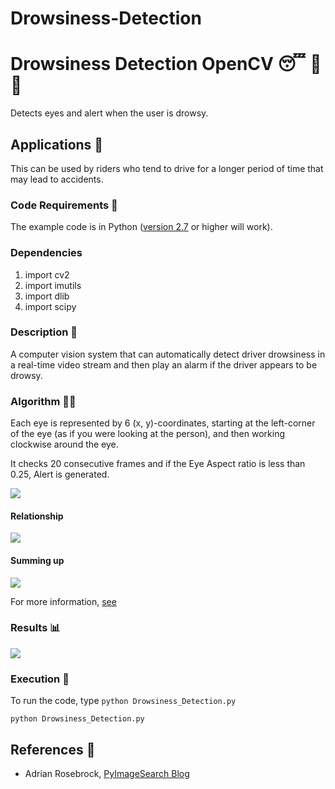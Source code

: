 # Drowsiness-Detection
# Drowsiness Detection OpenCV 😴 🚫 🚗

Detects eyes and alert when the user is drowsy.

## Applications 🎯
This can be used by riders who tend to drive for a longer period of time that may lead to accidents.

### Code Requirements 🦄
The example code is in Python ([version 2.7](https://www.python.org/download/releases/2.7/) or higher will work). 

### Dependencies

1) import cv2
2) import imutils
3) import dlib
4) import scipy


### Description 📌

A computer vision system that can automatically detect driver drowsiness in a real-time video stream and then play an alarm if the driver appears to be drowsy.

### Algorithm 👨‍🔬

Each eye is represented by 6 (x, y)-coordinates, starting at the left-corner of the eye (as if you were looking at the person), and then working clockwise around the eye.

It checks 20 consecutive frames and if the Eye Aspect ratio is less than 0.25, Alert is generated.

<img src="https://github.com/arefin97/Drowsiness_Detection/blob/master/eye1.jpg">


#### Relationship

<img src="https://github.com/arefin97/Drowsiness_Detection/blob/master/eye2.png">

#### Summing up

<img src="https://github.com/arefin97/Drowsiness_Detection/blob/master/eye3.jpg">


For more information, [see](https://www.pyimagesearch.com/2017/05/08/drowsiness-detection-opencv/)

### Results 📊

<img src="https://github.com/arefin97/Drowsiness_Detection/blob/master/drowsiness.gif">


### Execution 🐉
To run the code, type `python Drowsiness_Detection.py`

```
python Drowsiness_Detection.py
```

## References 🔱
 
 -   Adrian Rosebrock, [PyImageSearch Blog](https://www.pyimagesearch.com/2017/05/08/drowsiness-detection-opencv/)

